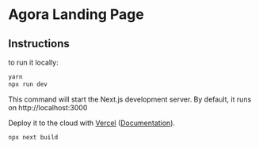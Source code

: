 # Agora Landing Page
## Instructions

to run it locally:

```bash
yarn
npx run dev
```

This command will start the Next.js development server. By default, it runs on http://localhost:3000

Deploy it to the cloud with [Vercel](https://vercel.com/new?utm_source=github&utm_medium=readme&utm_campaign=next-example) ([Documentation](https://nextjs.org/docs/deployment)).

```bash
npx next build
```
